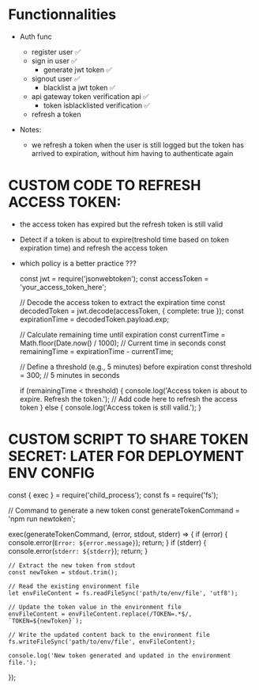 # Functionnalities

- Auth func
    * register user ✅
    * sign in user ✅
        * generate jwt token ✅
    * signout user ✅
        * blacklist a jwt token ✅
    * api gateway token verification api ✅
        * token isblacklisted verification ✅
    * refresh a token

- Notes:
    * we refresh a token when the user is still logged but the token has arrived to expiration, without him having to authenticate again


# CUSTOM CODE TO REFRESH ACCESS TOKEN: 
- the access token has expired but the refresh token is still valid
- Detect if a token is about to expire(treshold time based on token expiration time) and refresh the access token
- which policy is a better practice ???

    const jwt = require('jsonwebtoken');
    const accessToken = 'your_access_token_here';

    // Decode the access token to extract the expiration time
    const decodedToken = jwt.decode(accessToken, { complete: true });
    const expirationTime = decodedToken.payload.exp;

    // Calculate remaining time until expiration
    const currentTime = Math.floor(Date.now() / 1000); // Current time in seconds
    const remainingTime = expirationTime - currentTime;

    // Define a threshold (e.g., 5 minutes) before expiration
    const threshold = 300; // 5 minutes in seconds

    if (remainingTime < threshold) {
        console.log('Access token is about to expire. Refresh the token.');
        // Add code here to refresh the access token
    } else {
        console.log('Access token is still valid.');
}




# CUSTOM SCRIPT TO SHARE TOKEN SECRET: LATER FOR DEPLOYMENT ENV CONFIG

const { exec } = require('child_process');
const fs = require('fs');

// Command to generate a new token
const generateTokenCommand = 'npm run newtoken';

exec(generateTokenCommand, (error, stdout, stderr) => {
    if (error) {
        console.error(`Error: ${error.message}`);
        return;
    }
    if (stderr) {
        console.error(`stderr: ${stderr}`);
        return;
    }

    // Extract the new token from stdout
    const newToken = stdout.trim();

    // Read the existing environment file
    let envFileContent = fs.readFileSync('path/to/env/file', 'utf8');

    // Update the token value in the environment file
    envFileContent = envFileContent.replace(/TOKEN=.*$/, `TOKEN=${newToken}`);

    // Write the updated content back to the environment file
    fs.writeFileSync('path/to/env/file', envFileContent);

    console.log('New token generated and updated in the environment file.');
});
